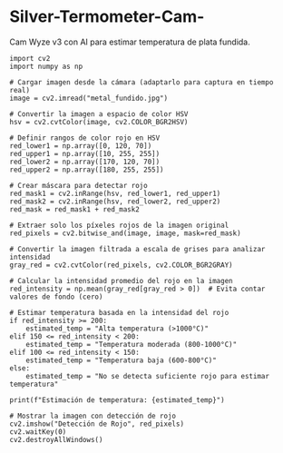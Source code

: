 # Silver-Termometer-Cam-
Cam Wyze v3 con AI para estimar temperatura de plata fundida.
    
    
    import cv2
    import numpy as np
    
    # Cargar imagen desde la cámara (adaptarlo para captura en tiempo real)
    image = cv2.imread("metal_fundido.jpg")
    
    # Convertir la imagen a espacio de color HSV
    hsv = cv2.cvtColor(image, cv2.COLOR_BGR2HSV)
    
    # Definir rangos de color rojo en HSV
    red_lower1 = np.array([0, 120, 70])
    red_upper1 = np.array([10, 255, 255])
    red_lower2 = np.array([170, 120, 70])
    red_upper2 = np.array([180, 255, 255])
    
    # Crear máscara para detectar rojo
    red_mask1 = cv2.inRange(hsv, red_lower1, red_upper1)
    red_mask2 = cv2.inRange(hsv, red_lower2, red_upper2)
    red_mask = red_mask1 + red_mask2
    
    # Extraer solo los píxeles rojos de la imagen original
    red_pixels = cv2.bitwise_and(image, image, mask=red_mask)
    
    # Convertir la imagen filtrada a escala de grises para analizar intensidad
    gray_red = cv2.cvtColor(red_pixels, cv2.COLOR_BGR2GRAY)
    
    # Calcular la intensidad promedio del rojo en la imagen
    red_intensity = np.mean(gray_red[gray_red > 0])  # Evita contar valores de fondo (cero)
    
    # Estimar temperatura basada en la intensidad del rojo
    if red_intensity >= 200:
        estimated_temp = "Alta temperatura (>1000°C)"
    elif 150 <= red_intensity < 200:
        estimated_temp = "Temperatura moderada (800-1000°C)"
    elif 100 <= red_intensity < 150:
        estimated_temp = "Temperatura baja (600-800°C)"
    else:
        estimated_temp = "No se detecta suficiente rojo para estimar temperatura"
    
    print(f"Estimación de temperatura: {estimated_temp}")
    
    # Mostrar la imagen con detección de rojo
    cv2.imshow("Detección de Rojo", red_pixels)
    cv2.waitKey(0)
    cv2.destroyAllWindows()

